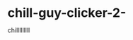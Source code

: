 # chill-guy-clicker-2-
chilllllllll




<html lang="en">
  <head>
    <meta charset="UTF-8">
    <meta name="viewport" content="width=device-width, initial-scale=1.0">
    <title>Clicker Game</title>
    <style>
      * {
        margin: 0;
        padding: 0;
        box-sizing: border-box;
      }

      body {
        font-family: 'Arial', sans-serif;
        background-color: #d1d1d1;
        display: flex;
        justify-content: center;
        align-items: center;
        height: 100vh;
        transition: background-image 0.3s ease, background-size 0.3s ease;
      }

      #game-container {
        display: flex;
        justify-content: center;
        align-items: center;
        width: 800px;
        height: 600px;
        background-color: rgba(238, 238, 238, 0.9);
        /* Light semi-transparent background */
        border-radius: 10px;
        box-shadow: 0 4px 10px rgba(0, 0, 0, 0.2);
        overflow: hidden;
        position: relative;
      }

      #color-picker {
        position: absolute;
        left: 0;
        top: 0;
        width: 150px;
        height: 100%;
        background-color: #f5f5f5;
        border-right: 2px solid #ddd;
        padding: 20px;
        box-shadow: 2px 0 10px rgba(0, 0, 0, 0.1);
      }

      .color-option {
        display: flex;
        align-items: center;
        justify-content: center;
        width: 100%;
        height: 40px;
        margin-bottom: 10px;
        border: 1px solid #ccc;
        border-radius: 5px;
        cursor: pointer;
        transition: transform 0.2s;
      }

      .color-option:hover {
        transform: scale(1.05);
      }

      #character {
        display: flex;
        flex-direction: column;
        align-items: center;
        justify-content: center;
        width: 45%;
        text-align: center;
        position: relative;
        cursor: pointer;
        margin-left: 165px;
      }

      #character img {
        z-index: 2;
        width: 150px;
        height: auto;
      }

      #stats {
        font-size: 20px;
        color: #333;
        margin-top: 15px;
        z-index: 2;
      }

      #score {
        font-size: 24px;
        margin-top: 10px;
        color: #555;
        z-index: 2;
      }

      #upgrades {
        display: flex;
        flex-direction: column;
        width: 40%;
        height: 100%;
        background-color: #ffffff;
        padding: 20px;
        box-shadow: -4px 0 10px rgba(0, 0, 0, 0.1);
        overflow-y: auto;
      }

      .upgrade-item {
        display: flex;
        justify-content: space-between;
        align-items: center;
        padding: 10px;
        background-color: #f7f7f7;
        border-radius: 5px;
        margin-bottom: 10px;
        font-size: 16px;
        color: #555;
        cursor: pointer;
        transition: background-color 0.2s;
      }

      .upgrade-item:hover {
        background-color: #e0e0e0;
      }

      #ascension {
        position: absolute;
        bottom: 15px;
        left: 175px;
        font-size: 16px;
        background-color: #ff5722;
        color: white;
        padding: 10px 20px;
        border: none;
        border-radius: 5px;
        cursor: pointer;
        transition: background-color 0.2s;
      }

      #ascension:hover {
        background-color: #e64a19;
      }

      #ascension-multiplier {
        position: absolute;
        bottom: 15px;
        right: 15px;
        font-size: 16px;
        background-color: #4caf50;
        color: white;
        padding: 10px 20px;
      }

      #codes-button {
        position: absolute;
        bottom: 15px;
        left: 15px;
        font-size: 16px;
        background-color: #008CBA;
        color: white;
        padding: 10px 20px;
        border-radius: 5px;
        cursor: pointer;
        transition: background-color 0.2s;
      }

      #codes-button:hover {
        background-color: #006f8c;
      }

      #admin-text {
        position: absolute;
        top: 20px;
        left: 50%;
        transform: translateX(-50%);
        font-size: 32px;
        color: red;
        display: none;
        /* Initially hidden */
      }
    </style>
  </head>
  <body>
    <div id="game-container">
      <div id="color-picker">
        <div class="color-option" style="background-color: #d1d1d1;" onclick="setBackgroundColor('#d1d1d1')">Default</div>
        <div class="color-option" style="background-color: #ffcccb;" onclick="setBackgroundColor('#ffcccb')">Red</div>
        <div class="color-option" style="background-color: #d1ffd7;" onclick="setBackgroundColor('#d1ffd7')">Green</div>
        <div class="color-option" style="background-color: #d1e8ff;" onclick="setBackgroundColor('#d1e8ff')">Blue</div>
        <div class="color-option" style="background-color: #fff2cc;" onclick="setBackgroundColor('#fff2cc')">Yellow</div>
        <div class="color-option" style="background-color: #800080;" onclick="setBackgroundColor('#800080')">Purple</div>
      </div>
      <div id="character" onclick="incrementScore()">
        <img src="https://i.kym-cdn.com/photos/images/newsfeed/002/901/902/95c.png" alt="Character">
        <p id="stats">0 Chill Guy Per Second</p>
        <p id="score">Score: 0</p>
      </div>
      <div id="upgrades">
        <div class="upgrade-item" onclick="buyUpgrade('autoClicker')"> Buy Auto Clicker <span id="autoClickerCost">50</span>
        </div>
        <div class="upgrade-item" onclick="buyUpgrade('powerBoost')"> Boost Click Power <span id="powerBoostCost">100</span>
        </div>
      </div>
      <button id="ascension" onclick="ascend()">Ascend</button>
      <div id="ascension-multiplier">Ascension Multiplier: 1.0x</div>
      <button id="codes-button" onclick="enterCode()">Codes</button>
      <div id="admin-text">ADMIN JAKE AND MILES</div>
    </div>
    <script>
      let score = 0;
      let clickPower = 1;
      let autoClicker = 0;
      let autoClickerCost = 50;
      let powerBoostCost = 100;
      let multiplier = 1.0;
      const scoreDisplay = document.getElementById('score');
      const autoClickerCostDisplay = document.getElementById('autoClickerCost');
      const powerBoostCostDisplay = document.getElementById('powerBoostCost');
      const ascensionMultiplierDisplay = document.getElementById('ascension-multiplier');
      const adminText = document.getElementById('admin-text'); // The "ADMIN JAKE AND MILES" text element
      function incrementScore() {
        score += clickPower;
        updateScore();
      }

      function buyUpgrade(upgrade) {
        if (upgrade === 'autoClicker' && score >= autoClickerCost) {
          score -= autoClickerCost;
          autoClicker++;
          autoClickerCost = Math.floor(autoClickerCost * 1.5);
          autoClickerCostDisplay.textContent = autoClickerCost;
        } else if (upgrade === 'powerBoost' && score >= powerBoostCost) {
          score -= powerBoostCost;
          clickPower++;
          powerBoostCost = Math.floor(powerBoostCost * 1.5);
          powerBoostCostDisplay.textContent = powerBoostCost;
        }
        updateScore();
      }

      function updateScore() {
        scoreDisplay.textContent = `Score: ${Math.floor(score)}`;
      }

      function autoClick() {
        score += autoClicker * multiplier;
        updateScore();
      }
      setInterval(autoClick, 1000);

      function ascend() {
        multiplier += 0.1;
        ascensionMultiplierDisplay.textContent = `Ascension Multiplier: ${multiplier.toFixed(1)}x`;
        alert('Ascended! Multiplier increased.');
      }

      function setBackgroundColor(color) {
        document.body.style.backgroundColor = color;
      }

      function enterCode() {
        const code = prompt('Enter a code:');
        if (code === 'admin') {
          clickPower = 10000;
          document.body.style.backgroundImage = "url('https://i.kym-cdn.com/photos/images/original/002/735/702/1e5.jpeg')";
          document.body.style.backgroundSize = '100% 100%'; // Make the background stretch to fit the screen
          document.body.style.backgroundPosition = 'center'; // Center the background image
          document.body.style.backgroundAttachment = 'fixed'; // Keep the background fixed
          adminText.style.display = 'block'; // Show the "ADMIN JAKE AND MILES" text
          alert('Code accepted! 10,000 clicks per click and special background.');
        } else {
          alert('Invalid code!');
        }
      }
      // Event listener for keyboard input
      document.addEventListener('keydown', function(event) {
        // Trigger click on any key press
        incrementScore();
      });
    </script>
  </body>
</html>
